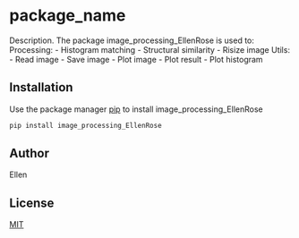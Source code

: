 # package_name

Description. 
The package image_processing_EllenRose is used to:
	Processing:
	- Histogram matching 
	- Structural similarity
	- Risize image 
	Utils:
	- Read image
	- Save image
	- Plot image 
	- Plot result 
	- Plot histogram 

## Installation

Use the package manager [pip](https://pip.pypa.io/en/stable/) to install image_processing_EllenRose

```bash
pip install image_processing_EllenRose
```


## Author
Ellen 

## License
[MIT](https://choosealicense.com/licenses/mit/)